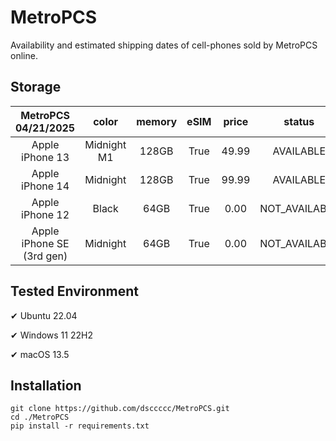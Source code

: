 # MetroPCS
Availability and estimated shipping dates of cell-phones sold by MetroPCS online.
## Storage
|MetroPCS 04/21/2025|color|memory|eSIM|price|status|shipping from|shipping to|
|:--:|:--:|:--:|:--:|:--:|:--:|:--:|:--:|
|Apple iPhone 13|Midnight M1|128GB|True|49.99|AVAILABLE|04/21/2025|04/24/2025|
|Apple iPhone 14|Midnight|128GB|True|99.99|AVAILABLE|04/21/2025|04/24/2025|
|Apple iPhone 12|Black|64GB|True|0.00|NOT_AVAILABLE|04/28/2025|05/05/2025|
|Apple iPhone SE (3rd gen)|Midnight|64GB|True|0.00|NOT_AVAILABLE|04/28/2025|05/05/2025|

## Tested Environment
✔ Ubuntu 22.04

✔ Windows 11 22H2

✔ macOS 13.5
## Installation
```
git clone https://github.com/dsccccc/MetroPCS.git
cd ./MetroPCS
pip install -r requirements.txt
```
